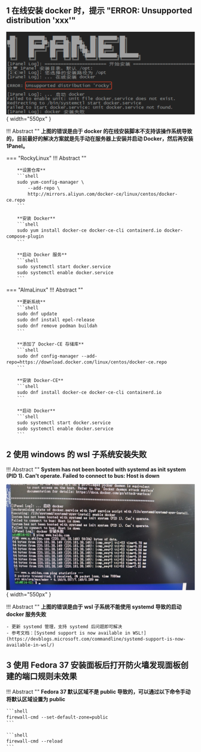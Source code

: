 ## 1 在线安装 docker 时，提示 "ERROR: Unsupported distribution 'xxx'"

![docker错误](../img/faq/docker_error.png){ width="550px" }

!!! Abstract ""
    **上图的错误是由于 docker 的在线安装脚本不支持该操作系统导致的，目前最好的解决方案就是先手动在服务器上安装并启动 Docker，然后再安装 1Panel。**

=== "RockyLinux"
    !!! Abstract ""

        **设置仓库**
        ```shell
        sudo yum-config-manager \
            --add-repo \
            http://mirrors.aliyun.com/docker-ce/linux/centos/docker-ce.repo
        ```

        **安装 Docker**
        ```shell
        sudo yum install docker-ce docker-ce-cli containerd.io docker-compose-plugin
        ```

        **启动 Docker 服务**
        ```shell
        sudo systemctl start docker.service
        sudo systemctl enable docker.service
        ```

=== "AlmaLinux"
    !!! Abstract ""

        **更新系统**
        ```shell
        sudo dnf update
        sudo dnf install epel-release
        sudo dnf remove podman buildah
        ```

        **添加了 Docker-CE 存储库**
        ```shell
        sudo dnf config-manager --add-repo=https://download.docker.com/linux/centos/docker-ce.repo
        ```

        **安装 Docker-CE**
        ```shell
        sudo dnf install docker-ce docker-ce-cli containerd.io
        ```

        **启动 Docker**
        ```shell
        sudo systemctl start docker.service
        sudo systemctl enable docker.service
        ```

## 2 使用 windows 的 wsl 子系统安装失败

!!! Abstract ""
    **System has not been booted with systemd as init system (PID 1). Can't operate. Failed to connect to bus: Host is down**

![wsl 错误](../img/faq/wsl_error.jpg){ width="550px" }

!!! Abstract ""
    **上图的错误是由于 wsl 子系统不能使用 systemd 导致的启动 docker 服务失败**

    - 更新 systemd 管理，支持 systemd 后问题即可解决
    - 参考文档：[Systemd support is now available in WSL!](https://devblogs.microsoft.com/commandline/systemd-support-is-now-available-in-wsl/)

## 3 使用 Fedora 37 安装面板后打开防火墙发现面板创建的端口规则未效果

!!! Abstract ""
    **Fedora 37 默认区域不是 public 导致的，可以通过以下命令手动将默认区域设置为 public**

    ```shell
    firewall-cmd --set-default-zone=public
    ```

    ```shell
    firewall-cmd --reload
    ```

